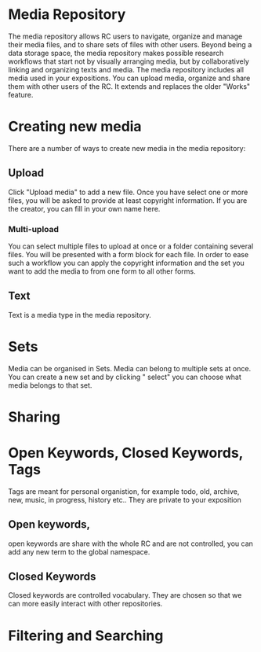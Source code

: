 # Media Repository

The media repository allows RC users to navigate, organize and manage
their media files, and to share sets of files with other users. Beyond
being a data storage space, the media repository makes possible
research workflows that start not by visually arranging media, but by
collaboratively linking and organizing texts and media.  The media
repository includes all media used in your expositions. You can upload
media, organize and share them with other users of the RC. It extends
and replaces the older "Works" feature.

# Creating new media

There are a number of ways to create new media in the media repository:

## Upload

Click "Upload media" to add a new file. Once you have select one or
more files, you will be asked to provide at least copyright
information. If you are the creator, you can fill in your own name
here.

### Multi-upload

You can select multiple files to upload at once or a folder containing
several files. You will be presented with a form block for each
file. In order to ease such a workflow you can apply the copyright
information and the set you want to add the media to from one form to
all other forms.

## Text

Text is a media type in the media repository.

# Sets

Media can be organised in Sets. Media can belong to multiple sets at
once. You can create a new set and by clicking " select" you can
choose what media belongs to that set.

# Sharing 

# Open Keywords, Closed Keywords, Tags

Tags are meant for personal organistion, for example todo, old,
archive, new, music, in progress, history etc.. They are private to
your exposition

## Open keywords,

open keywords are share with the whole RC and are not controlled, you
can add any new term to the global namespace.

## Closed Keywords

Closed keywords are controlled vocabulary. They are chosen so that we
can more easily interact with other repositories.

# Filtering and Searching
